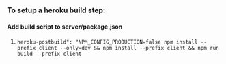 ### To setup a heroku build step:

#### Add build script to server/package.json
1. `heroku-postbuild": "NPM_CONFIG_PRODUCTION=false npm install --prefix client --only=dev && npm install --prefix client && npm run build --prefix client`
